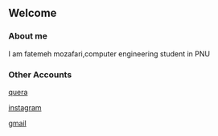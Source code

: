 ## Welcome 
### About me

I am fatemeh mozafari,computer engineering student in PNU


### Other Accounts

 [quera](https://quera.ir/profile/fateme941)
 
  [instagram](https://instagram.com/fatemeh.mzf.pv?igshid=sbvixx56s1ck)
  
   [gmail](mzf5638@gmail.com)
